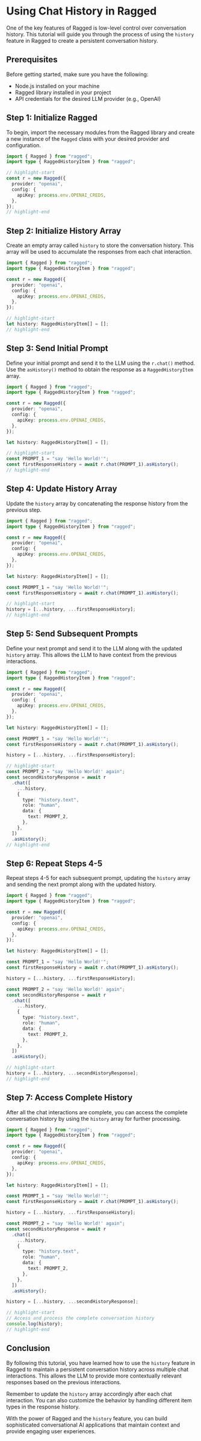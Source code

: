 # Using Chat History in Ragged

One of the key features of Ragged is low-level control over conversation history. This tutorial will guide you through the process of using the `history` feature in Ragged to create a persistent conversation history.

## Prerequisites

Before getting started, make sure you have the following:

- Node.js installed on your machine
- Ragged library installed in your project
- API credentials for the desired LLM provider (e.g., OpenAI)

## Step 1: Initialize Ragged

To begin, import the necessary modules from the Ragged library and create a new instance of the `Ragged` class with your desired provider and configuration.

```typescript
import { Ragged } from "ragged";
import type { RaggedHistoryItem } from "ragged";

// highlight-start
const r = new Ragged({
  provider: "openai",
  config: {
    apiKey: process.env.OPENAI_CREDS,
  },
});
// highlight-end
```

## Step 2: Initialize History Array

Create an empty array called `history` to store the conversation history. This array will be used to accumulate the responses from each chat interaction.

```typescript
import { Ragged } from "ragged";
import type { RaggedHistoryItem } from "ragged";

const r = new Ragged({
  provider: "openai",
  config: {
    apiKey: process.env.OPENAI_CREDS,
  },
});

// highlight-start
let history: RaggedHistoryItem[] = [];
// highlight-end
```

## Step 3: Send Initial Prompt

Define your initial prompt and send it to the LLM using the `r.chat()` method. Use the `asHistory()` method to obtain the response as a `RaggedHistoryItem` array.

```typescript
import { Ragged } from "ragged";
import type { RaggedHistoryItem } from "ragged";

const r = new Ragged({
  provider: "openai",
  config: {
    apiKey: process.env.OPENAI_CREDS,
  },
});

let history: RaggedHistoryItem[] = [];

// highlight-start
const PROMPT_1 = "say 'Hello World!'";
const firstResponseHistory = await r.chat(PROMPT_1).asHistory();
// highlight-end
```

## Step 4: Update History Array

Update the `history` array by concatenating the response history from the previous step.

```typescript
import { Ragged } from "ragged";
import type { RaggedHistoryItem } from "ragged";

const r = new Ragged({
  provider: "openai",
  config: {
    apiKey: process.env.OPENAI_CREDS,
  },
});

let history: RaggedHistoryItem[] = [];

const PROMPT_1 = "say 'Hello World!'";
const firstResponseHistory = await r.chat(PROMPT_1).asHistory();

// highlight-start
history = [...history, ...firstResponseHistory];
// highlight-end
```

## Step 5: Send Subsequent Prompts

Define your next prompt and send it to the LLM along with the updated `history` array. This allows the LLM to have context from the previous interactions.

```typescript
import { Ragged } from "ragged";
import type { RaggedHistoryItem } from "ragged";

const r = new Ragged({
  provider: "openai",
  config: {
    apiKey: process.env.OPENAI_CREDS,
  },
});

let history: RaggedHistoryItem[] = [];

const PROMPT_1 = "say 'Hello World!'";
const firstResponseHistory = await r.chat(PROMPT_1).asHistory();

history = [...history, ...firstResponseHistory];

// highlight-start
const PROMPT_2 = "say 'Hello World!' again";
const secondHistoryResponse = await r
  .chat([
    ...history,
    {
      type: "history.text",
      role: "human",
      data: {
        text: PROMPT_2,
      },
    },
  ])
  .asHistory();
// highlight-end
```

## Step 6: Repeat Steps 4-5

Repeat steps 4-5 for each subsequent prompt, updating the `history` array and sending the next prompt along with the updated history.

```typescript
import { Ragged } from "ragged";
import type { RaggedHistoryItem } from "ragged";

const r = new Ragged({
  provider: "openai",
  config: {
    apiKey: process.env.OPENAI_CREDS,
  },
});

let history: RaggedHistoryItem[] = [];

const PROMPT_1 = "say 'Hello World!'";
const firstResponseHistory = await r.chat(PROMPT_1).asHistory();

history = [...history, ...firstResponseHistory];

const PROMPT_2 = "say 'Hello World!' again";
const secondHistoryResponse = await r
  .chat([
    ...history,
    {
      type: "history.text",
      role: "human",
      data: {
        text: PROMPT_2,
      },
    },
  ])
  .asHistory();

// highlight-start
history = [...history, ...secondHistoryResponse];
// highlight-end
```

## Step 7: Access Complete History

After all the chat interactions are complete, you can access the complete conversation history by using the `history` array for further processing.

```typescript
import { Ragged } from "ragged";
import type { RaggedHistoryItem } from "ragged";

const r = new Ragged({
  provider: "openai",
  config: {
    apiKey: process.env.OPENAI_CREDS,
  },
});

let history: RaggedHistoryItem[] = [];

const PROMPT_1 = "say 'Hello World!'";
const firstResponseHistory = await r.chat(PROMPT_1).asHistory();

history = [...history, ...firstResponseHistory];

const PROMPT_2 = "say 'Hello World!' again";
const secondHistoryResponse = await r
  .chat([
    ...history,
    {
      type: "history.text",
      role: "human",
      data: {
        text: PROMPT_2,
      },
    },
  ])
  .asHistory();

history = [...history, ...secondHistoryResponse];

// highlight-start
// Access and process the complete conversation history
console.log(history);
// highlight-end
```

## Conclusion

By following this tutorial, you have learned how to use the `history` feature in Ragged to maintain a persistent conversation history across multiple chat interactions. This allows the LLM to provide more contextually relevant responses based on the previous interactions.

Remember to update the `history` array accordingly after each chat interaction. You can also customize the behavior by handling different item types in the response history.

With the power of Ragged and the `history` feature, you can build sophisticated conversational AI applications that maintain context and provide engaging user experiences.

